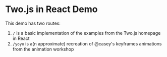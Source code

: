 # Two.js in React Demo

This demo has two routes:

1. `/` is a basic implementation of the examples from the Two.js homepage in React
2. `/yoyo` is a(n approximate) recreation of @casey's keyframes animations from the animation workshop
